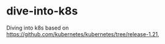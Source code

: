 # dive-into-k8s
Diving into k8s based on https://github.com/kubernetes/kubernetes/tree/release-1.21,
